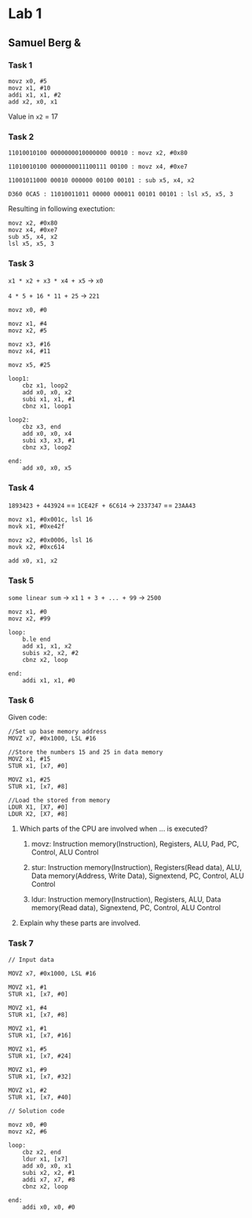 # Lab 1

## Samuel Berg &

### Task 1

```LEGv8
movz x0, #5
movz x1, #10
addi x1, x1, #2
add x2, x0, x1
```

Value in `x2` = 17

### Task 2

```Binary || Hex : LEGv8
11010010100 0000000010000000 00010 : movz x2, #0x80

11010010100 0000000011100111 00100 : movz x4, #0xe7

11001011000 00010 000000 00100 00101 : sub x5, x4, x2

D360 0CA5 : 11010011011 00000 000011 00101 00101 : lsl x5, x5, 3
```

Resulting in following exectution:

```LEGv8
movz x2, #0x80
movz x4, #0xe7
sub x5, x4, x2
lsl x5, x5, 3
```

### Task 3

`x1 * x2 + x3 * x4 + x5` -> `x0`

`4 * 5 + 16 * 11 + 25` -> `221`

```LEGv8
movz x0, #0

movz x1, #4
movz x2, #5

movz x3, #16
movz x4, #11

movz x5, #25

loop1:
    cbz x1, loop2
    add x0, x0, x2
    subi x1, x1, #1
    cbnz x1, loop1

loop2:
    cbz x3, end
    add x0, x0, x4
    subi x3, x3, #1
    cbnz x3, loop2

end:
    add x0, x0, x5
```

### Task 4

`1893423 + 443924` == `1CE42F + 6C614` -> `2337347` == `23AA43`

```LEGv8
movz x1, #0x001c, lsl 16
movk x1, #0xe42f

movz x2, #0x0006, lsl 16
movk x2, #0xc614

add x0, x1, x2
```

### Task 5

`some linear sum` -> `x1`
`1 + 3 + ... + 99` -> `2500`

```LEGv8
movz x1, #0
movz x2, #99

loop:
    b.le end
    add x1, x1, x2
    subis x2, x2, #2
    cbnz x2, loop

end:
    addi x1, x1, #0
```

<!--TODO: I am here -->

### Task 6

Given code:

```LEGv8
//Set up base memory address
MOVZ x7, #0x1000, LSL #16

//Store the numbers 15 and 25 in data memory
MOVZ x1, #15
STUR x1, [x7, #0]

MOVZ x1, #25
STUR x1, [x7, #8]

//Load the stored from memory
LDUR X1, [X7, #0]
LDUR X2, [X7, #8]
```

1. Which parts of the CPU are involved when ... is executed?

    1. movz: Instruction memory(Instruction), Registers, ALU, Pad, PC, Control, ALU Control

    2. stur: Instruction memory(Instruction), Registers(Read data), ALU, Data memory(Address, Write Data), Signextend, PC, Control, ALU Control

    3. ldur: Instruction memory(Instruction), Registers, ALU, Data memory(Read data), Signextend, PC, Control, ALU Control

    <!-- ? Control unit är den komponent i processorn som hanterar dataflöden i processorn. Den hämtar data från instruktionsminnet och skickar datan dit de ska. PC (Process counter) är en pekare som håller koll på vilken nästa instruktion som ska utföras. Den uppdateras varje gång en operation har utförts. Instruction memory är den delen av processorn som sparar vilka instruktioner som ska utföras. I vissa arkitekturer är detta en del av data minnet. Register är ett litet minne som sitter inuti CPUn för snabb tillgång. Datan som sparas där är bara temporär. Data memory är en komponent inuti CPUn som kan spara instruktioner, operationer eller resultat från operationer. STUR operationen sparar data i data memory och LDUR operationer hämtar data ifrån data minnet. ALU-komponenten hämtar data från registret och gör aritmetiska eller logiska operationer på datan, detta operationer kan vara t:ex addition, subtraktion, multiplikation eller division. Resultatet från komponenten sparas i registret. -->

2. Explain why these parts are involved.

    <!-- ? Control unit, Process counter och instruktion memory måste alltid användas för att datorn ska kunna fungera. Under MOVZ kommandon används registret för att sätta in det värdet man vill sätta in, under STUR och LDUR kommandon läser man från register för att sätta in i dataminnet. Dataminnet är RAM-minnet eller cache-minnet i datorn och lagrar saker lite mer långvarigt i bara register. ALUn används också under dessa operationer för att göra lite logiska operationer och uträkningar. -->

### Task 7

```LEGv8 -> x0
// Input data

MOVZ x7, #0x1000, LSL #16

MOVZ x1, #1
STUR x1, [x7, #0]

MOVZ x1, #4
STUR x1, [x7, #8]

MOVZ x1, #1
STUR x1, [x7, #16]

MOVZ x1, #5
STUR x1, [x7, #24]

MOVZ x1, #9
STUR x1, [x7, #32]

MOVZ x1, #2
STUR x1, [x7, #40]

// Solution code

movz x0, #0
movz x2, #6

loop:
    cbz x2, end
    ldur x1, [x7]
    add x0, x0, x1
    subi x2, x2, #1
    addi x7, x7, #8
    cbnz x2, loop

end:
    addi x0, x0, #0
```

